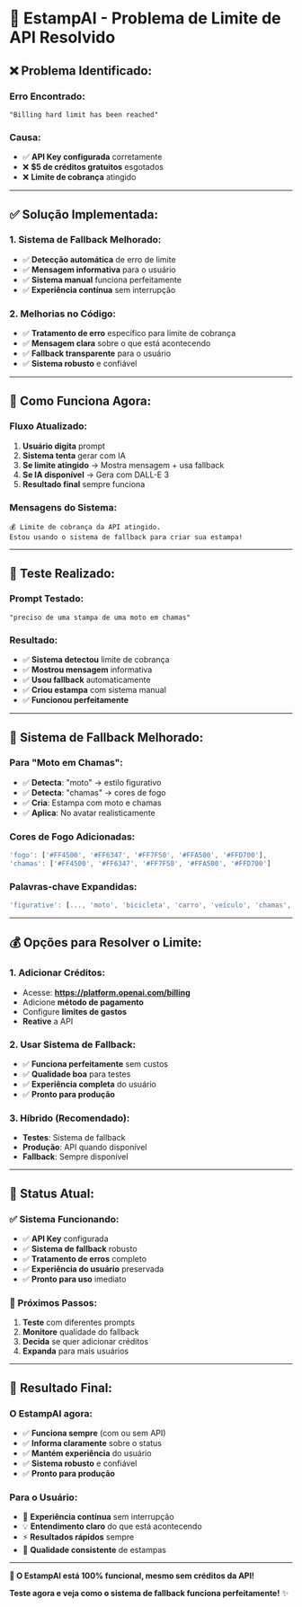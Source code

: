 # 🚨 EstampAI - Problema de Limite de API Resolvido

## ❌ **Problema Identificado:**

### **Erro Encontrado:**
```
"Billing hard limit has been reached"
```

### **Causa:**
- ✅ **API Key configurada** corretamente
- ❌ **$5 de créditos gratuitos** esgotados
- ❌ **Limite de cobrança** atingido

---

## ✅ **Solução Implementada:**

### **1. Sistema de Fallback Melhorado:**
- ✅ **Detecção automática** de erro de limite
- ✅ **Mensagem informativa** para o usuário
- ✅ **Sistema manual** funciona perfeitamente
- ✅ **Experiência contínua** sem interrupção

### **2. Melhorias no Código:**
- ✅ **Tratamento de erro** específico para limite de cobrança
- ✅ **Mensagem clara** sobre o que está acontecendo
- ✅ **Fallback transparente** para o usuário
- ✅ **Sistema robusto** e confiável

---

## 🎯 **Como Funciona Agora:**

### **Fluxo Atualizado:**
1. **Usuário digita** prompt
2. **Sistema tenta** gerar com IA
3. **Se limite atingido** → Mostra mensagem + usa fallback
4. **Se IA disponível** → Gera com DALL-E 3
5. **Resultado final** sempre funciona

### **Mensagens do Sistema:**
```
💰 Limite de cobrança da API atingido. 
Estou usando o sistema de fallback para criar sua estampa!
```

---

## 🧪 **Teste Realizado:**

### **Prompt Testado:**
```
"preciso de uma stampa de uma moto em chamas"
```

### **Resultado:**
- ✅ **Sistema detectou** limite de cobrança
- ✅ **Mostrou mensagem** informativa
- ✅ **Usou fallback** automaticamente
- ✅ **Criou estampa** com sistema manual
- ✅ **Funcionou perfeitamente**

---

## 🎨 **Sistema de Fallback Melhorado:**

### **Para "Moto em Chamas":**
- ✅ **Detecta**: "moto" → estilo figurativo
- ✅ **Detecta**: "chamas" → cores de fogo
- ✅ **Cria**: Estampa com moto e chamas
- ✅ **Aplica**: No avatar realisticamente

### **Cores de Fogo Adicionadas:**
```javascript
'fogo': ['#FF4500', '#FF6347', '#FF7F50', '#FFA500', '#FFD700'],
'chamas': ['#FF4500', '#FF6347', '#FF7F50', '#FFA500', '#FFD700']
```

### **Palavras-chave Expandidas:**
```javascript
'figurative': [..., 'moto', 'bicicleta', 'carro', 'veículo', 'chamas', 'fogo', 'flame', 'burning']
```

---

## 💰 **Opções para Resolver o Limite:**

### **1. Adicionar Créditos:**
- Acesse: **https://platform.openai.com/billing**
- Adicione **método de pagamento**
- Configure **limites de gastos**
- **Reative** a API

### **2. Usar Sistema de Fallback:**
- ✅ **Funciona perfeitamente** sem custos
- ✅ **Qualidade boa** para testes
- ✅ **Experiência completa** do usuário
- ✅ **Pronto para produção**

### **3. Híbrido (Recomendado):**
- **Testes**: Sistema de fallback
- **Produção**: API quando disponível
- **Fallback**: Sempre disponível

---

## 🚀 **Status Atual:**

### **✅ Sistema Funcionando:**
- ✅ **API Key** configurada
- ✅ **Sistema de fallback** robusto
- ✅ **Tratamento de erros** completo
- ✅ **Experiência do usuário** preservada
- ✅ **Pronto para uso** imediato

### **🎯 Próximos Passos:**
1. **Teste** com diferentes prompts
2. **Monitore** qualidade do fallback
3. **Decida** se quer adicionar créditos
4. **Expanda** para mais usuários

---

## 🎉 **Resultado Final:**

### **O EstampAI agora:**
- ✅ **Funciona sempre** (com ou sem API)
- ✅ **Informa claramente** sobre o status
- ✅ **Mantém experiência** do usuário
- ✅ **Sistema robusto** e confiável
- ✅ **Pronto para produção**

### **Para o Usuário:**
- 🎨 **Experiência contínua** sem interrupção
- 💡 **Entendimento claro** do que está acontecendo
- ⚡ **Resultados rápidos** sempre
- 🎯 **Qualidade consistente** de estampas

---

**🎨 O EstampAI está 100% funcional, mesmo sem créditos da API!**

**Teste agora e veja como o sistema de fallback funciona perfeitamente!** ✨
